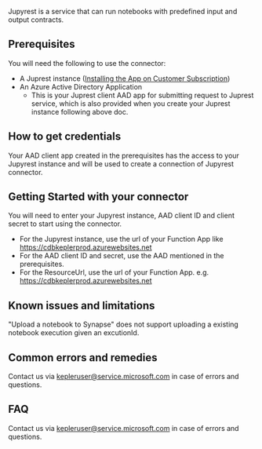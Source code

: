 Jupyrest is a service that can run notebooks with predefined input and output contracts.

## Prerequisites
You will need the following to use the connector:
* A Juprest instance ([Installing the App on Customer Subscription](https://msdata.visualstudio.com/CosmosDB/_git/LivesiteNotebooks?path=/docs/marketplace.md&_a=preview&anchor=installing-the-app-on-customer-subscription))
* An Azure Active Directory Application
	* This is your Juprest client AAD app for submitting request to Juprest service, which is also provided when you create your Juprest instance following above doc.

## How to get credentials
Your AAD client app created in the prerequisites has the access to your Jupyrest instance and will be used to create a connection of Jupyrest connector.

## Getting Started with your connector
You will need to enter your Jupyrest instance, AAD client ID and client secret to start using the connector. 
* For the Jupyrest instance, use the url of your Function App like https://cdbkeplerprod.azurewebsites.net
* For the AAD client ID and secret, use the AAD mentioned in the prerequisites.
* For the ResourceUrl, use the url of your Function App. e.g. https://cdbkeplerprod.azurewebsites.net

## Known issues and limitations
"Upload a notebook to Synapse" does not support uploading a existing notebook execution given an excutionId.

## Common errors and remedies
Contact us via [kepleruser@service.microsoft.com](mailto:kepleruser@service.microsoft.com) in case of errors and questions.

## FAQ
Contact us via [kepleruser@service.microsoft.com](mailto:kepleruser@service.microsoft.com) in case of errors and questions.
